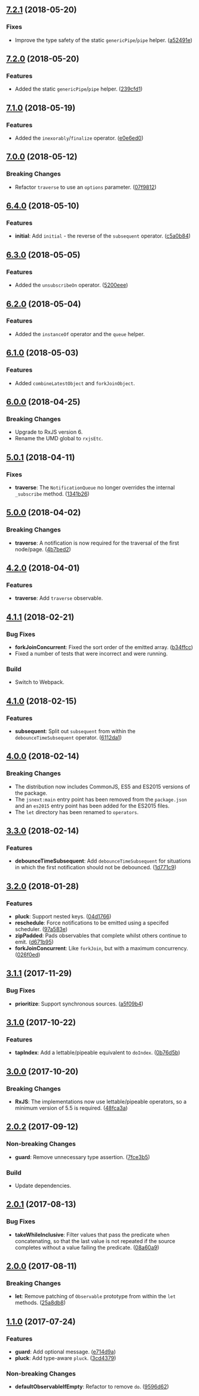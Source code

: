 <a name="7.2.1"></a>
## [7.2.1](https://github.com/cartant/rxjs-etc/compare/v7.2.0...v7.2.1) (2018-05-20)

### Fixes

* Improve the type safety of the static `genericPipe`/`pipe` helper. ([a52491e](https://github.com/cartant/rxjs-etc/commit/a52491e))

<a name="7.2.0"></a>
## [7.2.0](https://github.com/cartant/rxjs-etc/compare/v7.1.0...v7.2.0) (2018-05-20)

### Features

* Added the static `genericPipe`/`pipe` helper. ([239cfd1](https://github.com/cartant/rxjs-etc/commit/239cfd1))

<a name="7.1.0"></a>
## [7.1.0](https://github.com/cartant/rxjs-etc/compare/v7.0.0...v7.1.0) (2018-05-19)

### Features

* Added the `inexorably`/`finalize` operator. ([e0e6ed0](https://github.com/cartant/rxjs-etc/commit/e0e6ed0))

<a name="7.0.0"></a>
## [7.0.0](https://github.com/cartant/rxjs-etc/compare/v6.4.0...v7.0.0) (2018-05-12)

### Breaking Changes

* Refactor `traverse` to use an `options` parameter. ([07f9812](https://github.com/cartant/rxjs-etc/commit/07f9812))

<a name="6.4.0"></a>
## [6.4.0](https://github.com/cartant/rxjs-etc/compare/v6.3.0...v6.4.0) (2018-05-10)

### Features

* **initial**: Add `initial` - the reverse of the `subsequent` operator. ([c5a0b84](https://github.com/cartant/rxjs-etc/commit/c5a0b84))

<a name="6.3.0"></a>
## [6.3.0](https://github.com/cartant/rxjs-etc/compare/v6.2.0...v6.3.0) (2018-05-05)

### Features

* Added the `unsubscribeOn` operator. ([5200eee](https://github.com/cartant/rxjs-etc/commit/5200eee))

<a name="6.2.0"></a>
## [6.2.0](https://github.com/cartant/rxjs-etc/compare/v6.1.0...v6.2.0) (2018-05-04)

### Features

* Added the `instanceOf` operator and the `queue` helper.

<a name="6.1.0"></a>
## [6.1.0](https://github.com/cartant/rxjs-etc/compare/v6.0.0...v6.1.0) (2018-05-03)

### Features

* Added `combineLatestObject` and `forkJoinObject`.

<a name="6.0.0"></a>
## [6.0.0](https://github.com/cartant/rxjs-etc/compare/v5.0.1...v6.0.0) (2018-04-25)

### Breaking Changes

* Upgrade to RxJS version 6.
* Rename the UMD global to `rxjsEtc`.

<a name="5.0.1"></a>
## [5.0.1](https://github.com/cartant/rxjs-etc/compare/v5.0.0...v5.0.1) (2018-04-11)

### Fixes

* **traverse**: The `NotificationQueue` no longer overrides the internal `_subscribe` method. ([1341b26](https://github.com/cartant/rxjs-etc/commit/1341b26))

<a name="5.0.0"></a>
## [5.0.0](https://github.com/cartant/rxjs-etc/compare/v4.2.0...v5.0.0) (2018-04-02)

### Breaking Changes

* **traverse**: A notification is now required for the traversal of the first node/page. ([4b7bed2](https://github.com/cartant/rxjs-etc/commit/4b7bed2))

<a name="4.2.0"></a>
## [4.2.0](https://github.com/cartant/rxjs-etc/compare/v4.1.1...v4.2.0) (2018-04-01)

### Features

* **traverse**: Add `traverse` observable.

<a name="4.1.1"></a>
## [4.1.1](https://github.com/cartant/rxjs-etc/compare/v4.1.0...v4.1.1) (2018-02-21)

### Bug Fixes

* **forkJoinConcurrent**: Fixed the sort order of the emitted array. ([b34ffcc](https://github.com/cartant/rxjs-etc/commit/b34ffcc))
* Fixed a number of tests that were incorrect and were running.

### Build

* Switch to Webpack.

<a name="4.1.0"></a>
## [4.1.0](https://github.com/cartant/rxjs-etc/compare/v4.0.0...v4.1.0) (2018-02-15)

### Features

* **subsequent**: Split out `subsequent` from within the `debounceTimeSubsequent` operator. ([6112da1](https://github.com/cartant/rxjs-etc/commit/6112da1))

<a name="4.0.0"></a>
## [4.0.0](https://github.com/cartant/rxjs-etc/compare/v3.3.0...v4.0.0) (2018-02-14)

### Breaking Changes

* The distribution now includes CommonJS, ES5 and ES2015 versions of the package.
* The `jsnext:main` entry point has been removed from the `package.json` and an `es2015` entry point has been added for the ES2015 files.
* The `let` directory has been renamed to `operators`.

<a name="3.3.0"></a>
## [3.3.0](https://github.com/cartant/rxjs-etc/compare/v3.2.0...v3.3.0) (2018-02-14)

### Features

* **debounceTimeSubsequent**: Add `debounceTimeSubsequent` for situations in which the first notification should not be debounced. ([1d771c9](https://github.com/cartant/rxjs-etc/commit/1d771c9))

<a name="3.2.0"></a>
## [3.2.0](https://github.com/cartant/rxjs-etc/compare/v3.1.1...v3.2.0) (2018-01-28)

### Features

* **pluck**: Support nested keys. ([04d1766](https://github.com/cartant/rxjs-etc/commit/04d1766))
* **reschedule**: Force notifications to be emitted using a specifed scheduler. ([97a583e](https://github.com/cartant/rxjs-etc/commit/97a583e))
* **zipPadded**: Pads observables that complete whilst others continue to emit. ([d671b95](https://github.com/cartant/rxjs-etc/commit/d671b95))
* **forkJoinConcurrent**: Like `forkJoin`, but with a maximum concurrency. ([026f0ed](https://github.com/cartant/rxjs-etc/commit/026f0ed))

<a name="3.1.1"></a>
## [3.1.1](https://github.com/cartant/rxjs-etc/compare/v3.1.0...v3.1.1) (2017-11-29)

### Bug Fixes

* **prioritize**: Support synchronous sources. ([a5f09b4](https://github.com/cartant/rxjs-etc/commit/a5f09b4))

<a name="3.1.0"></a>
## [3.1.0](https://github.com/cartant/rxjs-etc/compare/v3.0.0...v3.1.0) (2017-10-22)

### Features

* **tapIndex**: Add a lettable/pipeable equivalent to `doIndex`. ([0b76d5b](https://github.com/cartant/rxjs-etc/commit/0b76d5b))

<a name="3.0.0"></a>
## [3.0.0](https://github.com/cartant/rxjs-etc/compare/v2.0.2...v3.0.0) (2017-10-20)

### Breaking Changes

* **RxJS**: The implementations now use lettable/pipeable operators, so a minimum version of 5.5 is required. ([48fca3a](https://github.com/cartant/rxjs-etc/commit/48fca3a))

<a name="2.0.2"></a>
## [2.0.2](https://github.com/cartant/rxjs-etc/compare/v2.0.1...v2.0.2) (2017-09-12)

### Non-breaking Changes

* **guard**: Remove unnecessary type assertion. ([7fce3b5](https://github.com/cartant/rxjs-etc/commit/7fce3b5))

### Build

* Update dependencies.

<a name="2.0.1"></a>
## [2.0.1](https://github.com/cartant/rxjs-etc/compare/v2.0.0...v2.0.1) (2017-08-13)

### Bug Fixes

* **takeWhileInclusive**: Filter values that pass the predicate when concatenating, so that the last value is not repeated if the source completes without a value failing the predicate. ([08a60a9](https://github.com/cartant/rxjs-etc/commit/08a60a9))

<a name="2.0.0"></a>
## [2.0.0](https://github.com/cartant/rxjs-etc/compare/v1.1.0...v2.0.0) (2017-08-11)

### Breaking Changes

* **let**: Remove patching of `Observable` prototype from within the `let` methods. ([25a8db8](https://github.com/cartant/rxjs-etc/commit/25a8db8))

<a name="1.1.0"></a>
## [1.1.0](https://github.com/cartant/rxjs-etc/compare/v1.0.1...v1.1.0) (2017-07-24)

### Features

* **guard**: Add optional message. ([e714d9a](https://github.com/cartant/rxjs-etc/commit/e714d9a))
* **pluck**: Add type-aware `pluck`. ([3cd4379](https://github.com/cartant/rxjs-etc/commit/3cd4379))

### Non-breaking Changes

* **defaultObservableIfEmpty**: Refactor to remove `do`. ([9596d62](https://github.com/cartant/rxjs-etc/commit/9596d62))